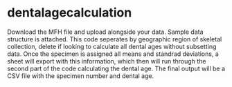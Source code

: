 # dentalagecalculation
Download the MFH file and upload alongside your data. Sample data structure is attached. This code seperates by geographic region of skeletal collection, delete if looking to calculate all dental ages without subsetting data. 
Once the specimen is assigned all means and standrad deviations, a sheet will export with this information, which then will run through the second part of the code calculating the dental age.
The final output will be a CSV file with the specimen number and dental age.
